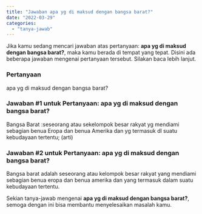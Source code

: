 ```yaml
---
title: "Jawaban apa yg di maksud dengan bangsa barat?"
date: "2022-03-29"
categories: 
  - "tanya-jawab"
---
```


Jika kamu sedang mencari jawaban atas pertanyaan: **apa yg di maksud dengan bangsa barat?**, maka kamu berada di tempat yang tepat. Disini ada beberapa jawaban mengenai pertanyaan tersebut. Silakan baca lebih lanjut.

### Pertanyaan

apa yg di maksud dengan bangsa barat?

### Jawaban #1 untuk Pertanyaan: apa yg di maksud dengan bangsa barat?

Bangsa Barat :seseorang atau sekelompok besar rakyat yg mendiami sebagian benua Eropa dan benua Amerika dan yg termasuk dl suatu kebudayaan tertentu; (arti)  

### Jawaban #2 untuk Pertanyaan: apa yg di maksud dengan bangsa barat?

Bangsa barat adalah seseorang atau kelompok besar rakyat yang mendiami sebagian benua eropa dan benua amerika dan yang termasuk dalam suatu kebudayaan tertentu.

Sekian tanya-jawab mengenai **apa yg di maksud dengan bangsa barat?**, semoga dengan ini bisa membantu menyelesaikan masalah kamu.
